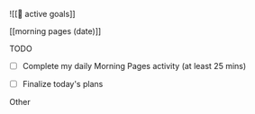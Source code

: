 ![[🎯 active goals]]


[[morning pages (date)]]


TODO

- [ ] Complete my daily Morning Pages activity (at least 25 mins)

- [ ] Finalize today's plans


Other